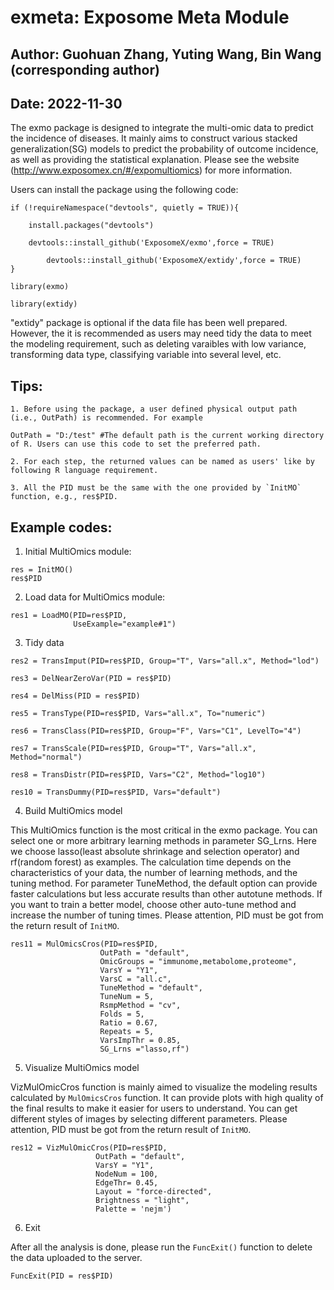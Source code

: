 # exmeta: Exposome Meta Module
## Author: Guohuan Zhang, Yuting Wang, Bin Wang (corresponding author)

## Date: 2022-11-30

The exmo package is designed to integrate the multi-omic data to predict the incidence of diseases. It mainly aims to construct various stacked generalization(SG) models to predict the probability of outcome incidence, as well as providing the statistical explanation. Please see the website (http://www.exposomex.cn/#/expomultiomics) for more information. 

Users can install the package using the following code:

```
if (!requireNamespace("devtools", quietly = TRUE)){

	install.packages("devtools")

	devtools::install_github('ExposomeX/exmo',force = TRUE)
 
        devtools::install_github('ExposomeX/extidy',force = TRUE)
}

library(exmo)

library(extidy)
```

"extidy" package is optional if the data file has been well prepared. However, the it is recommended as users may need tidy the data to meet the modeling requirement, such as deleting varaibles with low variance, transforming data type, classifying variable into several level, etc.



## Tips:
    1. Before using the package, a user defined physical output path (i.e., OutPath) is recommended. For example
```
OutPath = "D:/test" #The default path is the current working directory of R. Users can use this code to set the preferred path.
```
    2. For each step, the returned values can be named as users' like by following R language requirement.

    3. All the PID must be the same with the one provided by `InitMO` function, e.g., res$PID.


## Example codes:
1. Initial MultiOmics module:

```
res = InitMO()
res$PID
```

2. Load data for MultiOmics module:
```
res1 = LoadMO(PID=res$PID,
              UseExample="example#1")
```

3. Tidy data
```
res2 = TransImput(PID=res$PID, Group="T", Vars="all.x", Method="lod")

res3 = DelNearZeroVar(PID = res$PID)

res4 = DelMiss(PID = res$PID)

res5 = TransType(PID=res$PID, Vars="all.x", To="numeric")

res6 = TransClass(PID=res$PID, Group="F", Vars="C1", LevelTo="4")

res7 = TransScale(PID=res$PID, Group="T", Vars="all.x", Method="normal")

res8 = TransDistr(PID=res$PID, Vars="C2", Method="log10")

res10 = TransDummy(PID=res$PID, Vars="default")
```

4. Build MultiOmics model

This MultiOmics function is the most critical in the exmo package. You can select one or more arbitrary learning methods in parameter SG_Lrns. Here we
choose lasso(least absolute shrinkage and selection operator) and rf(random forest) as examples. The calculation time depends on the characteristics of your data, the number of learning methods, and the tuning method. For parameter TuneMethod, the default option can provide faster calculations but less accurate results than other autotune methods. If you want to train a better model, choose other auto-tune method and increase the number of tuning times. Please attention, PID must be got from the return result of `InitMO`. 
```
res11 = MulOmicsCros(PID=res$PID,
                    OutPath = "default",
                    OmicGroups = "immunome,metabolome,proteome",
                    VarsY = "Y1",
                    VarsC = "all.c",
                    TuneMethod = "default",
                    TuneNum = 5,
                    RsmpMethod = "cv",
                    Folds = 5,
                    Ratio = 0.67,
                    Repeats = 5,
                    VarsImpThr = 0.85,
                    SG_Lrns ="lasso,rf")
```

5. Visualize MultiOmics model

VizMulOmicCros function is mainly aimed to visualize the modeling results calculated by `MulOmicsCros` function. It can provide plots with high quality of the final results to make it easier for users to understand. You can get different styles of images by selecting different parameters.  Please attention, PID must be got from the return result of `InitMO`. 
```                    
res12 = VizMulOmicCros(PID=res$PID,
                   OutPath = "default",
                   VarsY = "Y1",
                   NodeNum = 100,
                   EdgeThr= 0.45,
                   Layout = "force-directed",
                   Brightness = "light",
                   Palette = 'nejm')
```

6. Exit

After all the analysis is done, please run the `FuncExit()` function to delete the data uploaded to the server.
```
FuncExit(PID = res$PID)
```
